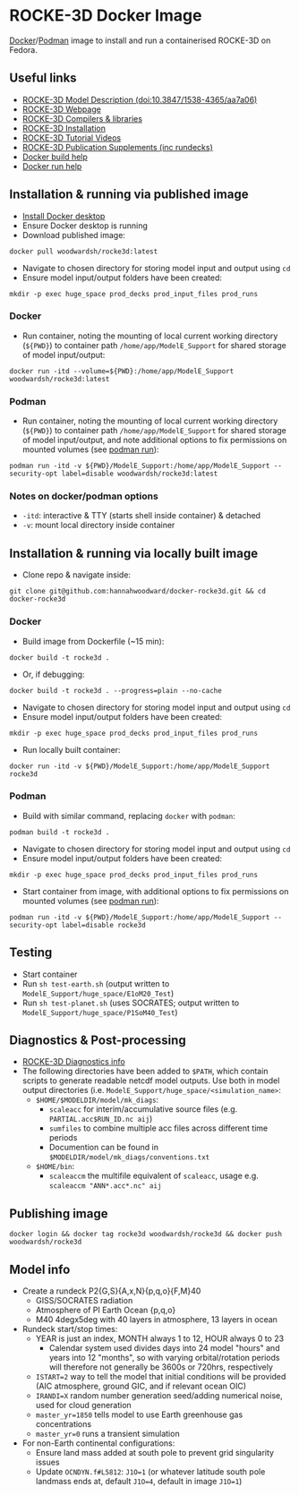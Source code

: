 # ROCKE-3D Docker Image

[Docker](https://www.docker.com/)/[Podman](https://podman.io/) image to install and run a containerised ROCKE-3D on Fedora.

## Useful links

* [ROCKE-3D Model Description (doi:10.3847/1538-4365/aa7a06)](https://iopscience.iop.org/article/10.3847/1538-4365/aa7a06/meta#apjsaa7a06s3)
* [ROCKE-3D Webpage](https://simplex.giss.nasa.gov/gcm/ROCKE-3D/)
* [ROCKE-3D Compilers & libraries](https://docs.google.com/document/d/1-I8x1Op215f3m3NTtEo_cP2G-lP329pyEEUAzH6Xhog/view)
* [ROCKE-3D Installation](https://docs.google.com/document/d/1yyI0CDx1wEYbwqRsbvczXpdW2teePZ_NgIePTLFHtNA/edit)
* [ROCKE-3D Tutorial Videos](https://www.youtube.com/playlist?list=PLpMmnV3HS7r3KGXX8hmIBR3grXNu5hfW-)
* [ROCKE-3D Publication Supplements (inc rundecks)](https://portal.nccs.nasa.gov/GISS_modelE/ROCKE-3D/publication-supplements/)
* [Docker build help](https://docs.docker.com/engine/reference/commandline/build/)
* [Docker run help](https://docs.docker.com/engine/reference/commandline/run/)


## Installation & running via published image

* [Install Docker desktop](https://www.docker.com/get-started)
* Ensure Docker desktop is running
* Download published image:

```
docker pull woodwardsh/rocke3d:latest
```

* Navigate to chosen directory for storing model input and output using `cd`
* Ensure model input/output folders have been created:

```
mkdir -p exec huge_space prod_decks prod_input_files prod_runs
```

### Docker

* Run container, noting the mounting of local current working directory (`${PWD}`) to container path `/home/app/ModelE_Support` for shared storage of model input/output:

```
docker run -itd --volume=${PWD}:/home/app/ModelE_Support woodwardsh/rocke3d:latest
```

### Podman

* Run container, noting the mounting of local current working directory (`${PWD}`) to container path `/home/app/ModelE_Support` for shared storage of model input/output, and note additional options to fix permissions on mounted volumes (see [podman run](https://docs.podman.io/en/latest/markdown/podman-run.1.html)):

```
podman run -itd -v ${PWD}/ModelE_Support:/home/app/ModelE_Support --security-opt label=disable woodwardsh/rocke3d:latest
```

### Notes on docker/podman options

* `-itd`: interactive & TTY (starts shell inside container) & detached
* `-v`: mount local directory inside container


## Installation & running via locally built image

* Clone repo & navigate inside:

```
git clone git@github.com:hannahwoodward/docker-rocke3d.git && cd docker-rocke3d
```

### Docker

* Build image from Dockerfile (~15 min):

```
docker build -t rocke3d .
```

* Or, if debugging:

```
docker build -t rocke3d . --progress=plain --no-cache
```

* Navigate to chosen directory for storing model input and output using `cd`
* Ensure model input/output folders have been created:

```
mkdir -p exec huge_space prod_decks prod_input_files prod_runs
```

* Run locally built container:

```
docker run -itd -v ${PWD}/ModelE_Support:/home/app/ModelE_Support rocke3d
```

### Podman

* Build with similar command, replacing `docker` with `podman`:

```
podman build -t rocke3d .
```

* Navigate to chosen directory for storing model input and output using `cd`
* Ensure model input/output folders have been created:

```
mkdir -p exec huge_space prod_decks prod_input_files prod_runs
```

* Start container from image, with additional options to fix permissions on mounted volumes (see [podman run](https://docs.podman.io/en/latest/markdown/podman-run.1.html)):

```
podman run -itd -v ${PWD}/ModelE_Support:/home/app/ModelE_Support --security-opt label=disable rocke3d
```

## Testing

* Start container
* Run `sh test-earth.sh` (output written to `ModelE_Support/huge_space/E1oM20_Test`)
* Run `sh test-planet.sh` (uses SOCRATES; output written to `ModelE_Support/huge_space/P1SoM40_Test`)


## Diagnostics & Post-processing

* [ROCKE-3D Diagnostics info](https://simplex.giss.nasa.gov/gcm/doc/UserGuide/diagnostics.html)
* The following directories have been added to `$PATH`, which contain scripts to generate readable netcdf model outputs. Use both in model output directories (i.e. `ModelE_Support/huge_space/<simulation_name>`:
  * `$HOME/$MODELDIR/model/mk_diags`:
    * `scaleacc` for interim/accumulative source files (e.g. `PARTIAL.acc$RUN_ID.nc aij`)
    * `sumfiles` to combine multiple acc files across different time periods
    * Documention can be found in `$MODELDIR/model/mk_diags/conventions.txt`
  * `$HOME/bin`:
    * `scaleaccm` the multifile equivalent of `scaleacc`, usage e.g. `scaleaccm "ANN*.acc*.nc" aij`


## Publishing image

```
docker login && docker tag rocke3d woodwardsh/rocke3d && docker push woodwardsh/rocke3d
```


## Model info

* Create a rundeck P2{G,S}{A,x,N}{p,q,o}{F,M}40
  * GISS/SOCRATES radiation
  * Atmosphere of PI Earth
  Ocean {p,q,o}
  * M40 4degx5deg with 40 layers in atmosphere, 13 layers in ocean
* Rundeck start/stop times:
  * YEAR is just an index, MONTH always 1 to 12, HOUR always 0 to 23
    * Calendar system used divides days into 24 model "hours" and years into 12 "months", so with varying orbital/rotation periods will therefore not generally be 3600s or 720hrs, respectively
  * `ISTART=2` way to tell the model that initial conditions will be provided (AIC atmosphere, ground GIC, and if relevant ocean OIC)
  * `IRANDI=X` random number generation seed/adding numerical noise, used for cloud generation
  * `master_yr=1850` tells model to use Earth greenhouse gas concentrations
  * `master_yr=0` runs a transient simulation
* For non-Earth continental configurations:
  * Ensure land mass added at south pole to prevent grid singularity issues
  * Update `OCNDYN.f#L5812`: `J1O=1` (or whatever latitude south pole landmass ends at, default `J1O=4`, default in image `J1O=1`)
